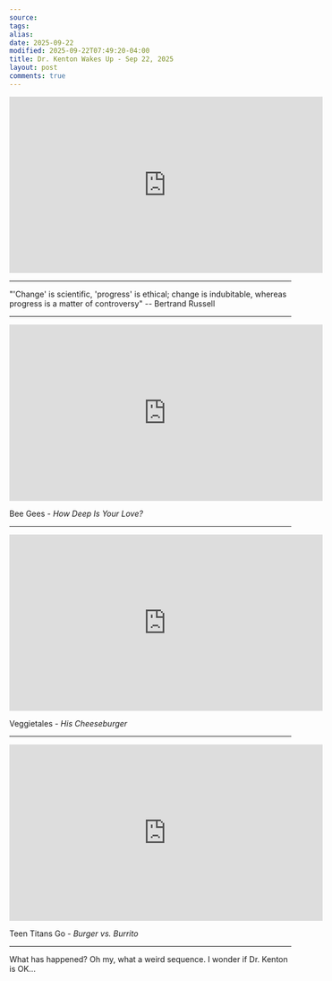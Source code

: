 ```yaml
---
source:
tags:
alias:
date: 2025-09-22
modified: 2025-09-22T07:49:20-04:00
title: Dr. Kenton Wakes Up - Sep 22, 2025
layout: post
comments: true
---
```


  

<iframe width="560" height="315" src="https://www.youtube.com/embed/XI9sWKy96go" title="YouTube video player" frameborder="0" allow="accelerometer; autoplay; clipboard-write; encrypted-media; gyroscope; picture-in-picture; web-share" allowfullscreen></iframe>

<!-- <img src="{{site.baseurl}}/images/[REPLACE]" width="560"> -->

---

"'Change' is scientific, 'progress' is ethical; change is indubitable, whereas progress is a matter of controversy"
-- Bertrand Russell


---

<iframe width="560" height="315" src="https://www.youtube.com/embed/XpqqjU7u5Yc?si=tYE-xEGn9USIaOMZ" title="YouTube video player" frameborder="0" allow="accelerometer; autoplay; clipboard-write; encrypted-media; gyroscope; picture-in-picture; web-share" referrerpolicy="strict-origin-when-cross-origin" allowfullscreen></iframe>

Bee Gees - *How Deep Is Your Love?*

---

<iframe width="560" height="315" src="https://www.youtube.com/embed/CmIKR458M0A?si=p6G0-nJ77C7VLJP9" title="YouTube video player" frameborder="0" allow="accelerometer; autoplay; clipboard-write; encrypted-media; gyroscope; picture-in-picture; web-share" referrerpolicy="strict-origin-when-cross-origin" allowfullscreen></iframe>

Veggietales - *His Cheeseburger*

---

<iframe width="560" height="315" src="https://www.youtube.com/embed/ECuWMRLXYwQ?si=GnscUqbKHI6etNe8" title="YouTube video player" frameborder="0" allow="accelerometer; autoplay; clipboard-write; encrypted-media; gyroscope; picture-in-picture; web-share" referrerpolicy="strict-origin-when-cross-origin" allowfullscreen></iframe>

Teen Titans Go - *Burger vs. Burrito*

---

What has happened? Oh my, what a weird sequence. I wonder if Dr. Kenton is OK... 
